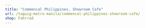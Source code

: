 ```yaml
---
title: "Commencal Philippines, Showroom Cafe"
url: /taguig-metro-manila/commencal-philippines-showroom-cafe/
shop: Fahrrad
---
```

